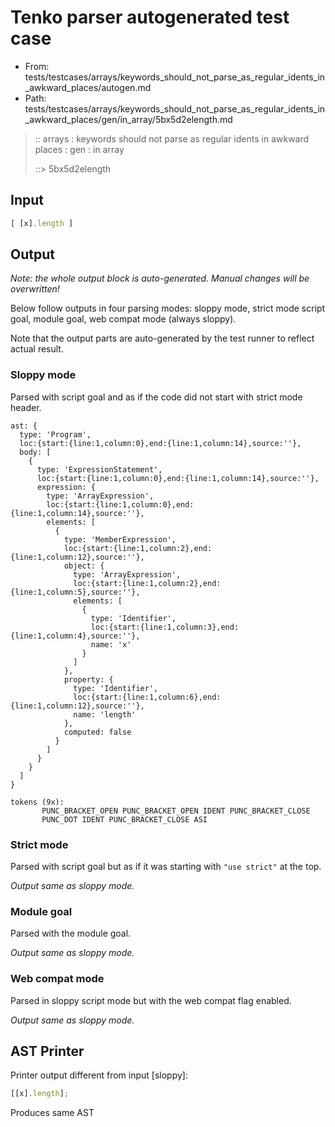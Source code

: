 # Tenko parser autogenerated test case

- From: tests/testcases/arrays/keywords_should_not_parse_as_regular_idents_in_awkward_places/autogen.md
- Path: tests/testcases/arrays/keywords_should_not_parse_as_regular_idents_in_awkward_places/gen/in_array/5bx5d2elength.md

> :: arrays : keywords should not parse as regular idents in awkward places : gen : in array
>
> ::> 5bx5d2elength

## Input


`````js
[ [x].length ]
`````

## Output

_Note: the whole output block is auto-generated. Manual changes will be overwritten!_

Below follow outputs in four parsing modes: sloppy mode, strict mode script goal, module goal, web compat mode (always sloppy).

Note that the output parts are auto-generated by the test runner to reflect actual result.

### Sloppy mode

Parsed with script goal and as if the code did not start with strict mode header.

`````
ast: {
  type: 'Program',
  loc:{start:{line:1,column:0},end:{line:1,column:14},source:''},
  body: [
    {
      type: 'ExpressionStatement',
      loc:{start:{line:1,column:0},end:{line:1,column:14},source:''},
      expression: {
        type: 'ArrayExpression',
        loc:{start:{line:1,column:0},end:{line:1,column:14},source:''},
        elements: [
          {
            type: 'MemberExpression',
            loc:{start:{line:1,column:2},end:{line:1,column:12},source:''},
            object: {
              type: 'ArrayExpression',
              loc:{start:{line:1,column:2},end:{line:1,column:5},source:''},
              elements: [
                {
                  type: 'Identifier',
                  loc:{start:{line:1,column:3},end:{line:1,column:4},source:''},
                  name: 'x'
                }
              ]
            },
            property: {
              type: 'Identifier',
              loc:{start:{line:1,column:6},end:{line:1,column:12},source:''},
              name: 'length'
            },
            computed: false
          }
        ]
      }
    }
  ]
}

tokens (9x):
       PUNC_BRACKET_OPEN PUNC_BRACKET_OPEN IDENT PUNC_BRACKET_CLOSE
       PUNC_DOT IDENT PUNC_BRACKET_CLOSE ASI
`````

### Strict mode

Parsed with script goal but as if it was starting with `"use strict"` at the top.

_Output same as sloppy mode._

### Module goal

Parsed with the module goal.

_Output same as sloppy mode._

### Web compat mode

Parsed in sloppy script mode but with the web compat flag enabled.

_Output same as sloppy mode._

## AST Printer

Printer output different from input [sloppy]:

````js
[[x].length];
````

Produces same AST
